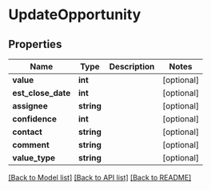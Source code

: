 # UpdateOpportunity

## Properties
Name | Type | Description | Notes
------------ | ------------- | ------------- | -------------
**value** | **int** |  | [optional] 
**est_close_date** | **int** |  | [optional] 
**assignee** | **string** |  | [optional] 
**confidence** | **int** |  | [optional] 
**contact** | **string** |  | [optional] 
**comment** | **string** |  | [optional] 
**value_type** | **string** |  | [optional] 

[[Back to Model list]](../README.md#documentation-for-models) [[Back to API list]](../README.md#documentation-for-api-endpoints) [[Back to README]](../README.md)


